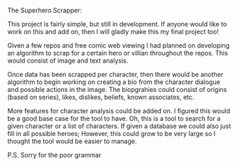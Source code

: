 The Superhero Scrapper:

This project is fairly simple, but still in development. If anyone would like to work on
this and add on, then I will gladly make this my final project too!

Given a few repos and free comic web viewing I had planned on developing an algorithm to 
scrap for a certain hero or villian throughout the repos. This would consist of image and text
analysis. 

Once data has been scrapped per character, then there would be another algorithm to begin working
on creating a bio from the character dialogue and possible actions in the image. The biopgrahies 
could consist of origins (based on series), likes, dislikes, beliefs, known associates, etc. 

More features for character analysis could be added on. I figured this would be a good base case
for the tool to have. Oh, this is a tool to search for a given character or a list of characters.
If given a database we could also just fill in all possible heroes; However, this could grow to 
be very large so I thought the tool would be easier to manage. 

P.S. Sorry for the poor grammar
